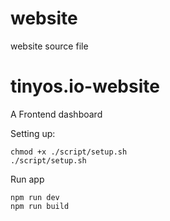 # website
website source file

# tinyos.io-website
A Frontend dashboard

Setting up:
```
chmod +x ./script/setup.sh
./script/setup.sh
```

Run app
```
npm run dev
npm run build
```


